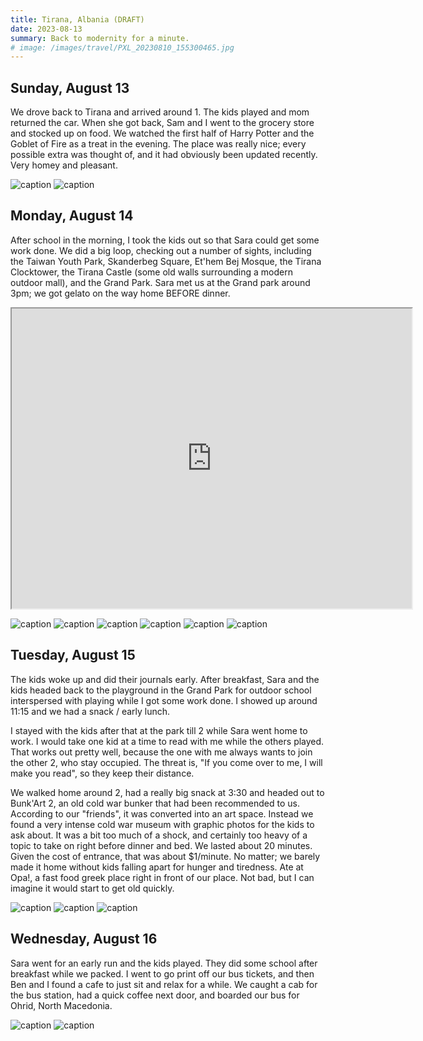 ```yaml
---
title: Tirana, Albania (DRAFT)
date: 2023-08-13
summary: Back to modernity for a minute.
# image: /images/travel/PXL_20230810_155300465.jpg
---
```


## Sunday, August 13

We drove back to Tirana and arrived around 1.  The kids played and mom returned the car.  When she got back, Sam and I went to the grocery store and stocked up on food.  We watched the first half of Harry Potter and the Goblet of Fire as a treat in the evening.  The place was really nice; every possible extra was thought of, and it had obviously been updated recently.  Very homey and pleasant.

![caption](/images/travel/PXL_20230813_110932446.MP.jpg)
![caption](/images/travel/PXL_20230813_111154033.jpg)

## Monday, August 14

After school in the morning, I took the kids out so that Sara could get some work done.  We did a big loop, checking out a number of sights, including the Taiwan Youth Park, Skanderbeg Square, Et'hem Bej Mosque, the Tirana Clocktower, the Tirana Castle (some old walls surrounding a modern outdoor mall), and the Grand Park.  Sara met us at the Grand park around 3pm; we got gelato on the way home BEFORE dinner.

<iframe src="https://www.google.com/maps/d/u/0/embed?mid=1lHwJ8j_QWggoMVZHWYhUb660o5m3aR4&ehbc=2E312F" width="640" height="480"></iframe>

![caption](/images/travel/PXL_20230814_111816481.jpg)
![caption](/images/travel/PXL_20230814_124928322.jpg)
![caption](/images/travel/PXL_20230814_125008187.jpg)
![caption](/images/travel/PXL_20230814_125558055.jpg)
![caption](/images/travel/PXL_20230814_134913846.jpg)
![caption](/images/travel/PXL_20230814_145601455.jpg)

## Tuesday, August 15

The kids woke up and did their journals early.  After breakfast, Sara and the kids headed back to the playground in the Grand Park for outdoor school interspersed with playing while I got some work done.  I showed up around 11:15 and we had a snack / early lunch.

I stayed with the kids after that at the park till 2 while Sara went home to work.  I would take one kid at a time to read with me while the others played.  That works out pretty well, because the one with me always wants to join the other 2, who stay occupied.  The threat is, "If you come over to me, I will make you read", so they keep their distance.

We walked home around 2, had a really big snack at 3:30 and headed out to Bunk'Art 2, an old cold war bunker that had been recommended to us.  According to our "friends", it was converted into an art space.  Instead we found a very intense cold war museum with graphic photos for the kids to ask about.  It was a bit too much of a shock, and certainly too heavy of a topic to take on right before dinner and bed.  We lasted about 20 minutes.  Given the cost of entrance, that was about $1/minute.  No matter; we barely made it home without kids falling apart for hunger and tiredness.  Ate at Opa!, a fast food greek place right in front of our place.  Not bad, but I can imagine it would start to get old quickly.

![caption](/images/travel/PXL_20230815_152031307.jpg)
![caption](/images/travel/PXL_20230815_154202268.jpg)
![caption](/images/travel/PXL_20230815_164054650.jpg)

## Wednesday, August 16

Sara went for an early run and the kids played.  They did some school after breakfast while we packed.  I went to go print off our bus tickets, and then Ben and I found a cafe to just sit and relax for a while.  We caught a cab for the bus station, had a quick coffee next door, and boarded our bus for Ohrid, North Macedonia.

![caption](/images/travel/PXL_20230816_075851737.MP.jpg)
![caption](/images/travel/PXL_20230816_092829016.jpg)
